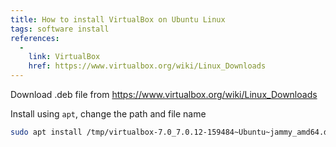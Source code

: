 ```yaml
---
title: How to install VirtualBox on Ubuntu Linux
tags: software install
references:
  - 
    link: VirtualBox
    href: https://www.virtualbox.org/wiki/Linux_Downloads
---
```


Download .deb file from <https://www.virtualbox.org/wiki/Linux_Downloads>

Install using `apt`, change the path and file name

```bash
sudo apt install /tmp/virtualbox-7.0_7.0.12-159484~Ubuntu~jammy_amd64.deb
```
